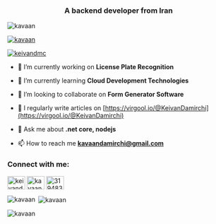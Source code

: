 <h3 align="center">A backend developer from Iran</h3>

<p align="left"> <img src="https://komarev.com/ghpvc/?username=kavaan&label=Profile%20views&color=0e75b6&style=flat" alt="kavaan" /> </p>

<p align="left"> <a href="https://github.com/ryo-ma/github-profile-trophy"><img src="https://github-profile-trophy.vercel.app/?username=kavaan" alt="kavaan" /></a> </p>

<p align="left"> <a href="https://twitter.com/keivandmc" target="blank"><img src="https://img.shields.io/twitter/follow/keivandmc?logo=twitter&style=for-the-badge" alt="keivandmc" /></a> </p>

- 🔭 I’m currently working on **License Plate Recognition**

- 🌱 I’m currently learning **Cloud Development Technologies**

- 👯 I’m looking to collaborate on **Form Generator Software**

- 📝 I regularly write articles on [https://virgool.io/@KeivanDamirchi](https://virgool.io/@KeivanDamirchi)

- 💬 Ask me about **.net core, nodejs**

- 📫 How to reach me **kavaandamirchi@gmail.com**

<h3 align="left">Connect with me:</h3>
<p align="left">
<a href="https://twitter.com/keivandmc" target="blank"><img align="center" src="https://raw.githubusercontent.com/rahuldkjain/github-profile-readme-generator/master/src/images/icons/Social/twitter.svg" alt="keivandmc" height="30" width="40" /></a>
<a href="https://linkedin.com/in/kavaan-damirchi" target="blank"><img align="center" src="https://raw.githubusercontent.com/rahuldkjain/github-profile-readme-generator/master/src/images/icons/Social/linked-in-alt.svg" alt="kavaan-damirchi" height="30" width="40" /></a>
<a href="https://stackoverflow.com/users/3194835" target="blank"><img align="center" src="https://raw.githubusercontent.com/rahuldkjain/github-profile-readme-generator/master/src/images/icons/Social/stack-overflow.svg" alt="3194835" height="30" width="40" /></a>
</p>

<p><img align="left" src="https://github-readme-stats.vercel.app/api/top-langs?username=kavaan&show_icons=true&locale=en&layout=compact" alt="kavaan" /></p>

<p>&nbsp;<img align="center" src="https://github-readme-stats.vercel.app/api?username=kavaan&show_icons=true&locale=en" alt="kavaan" /></p>

<p><img align="center" src="https://github-readme-streak-stats.herokuapp.com/?user=kavaan&" alt="kavaan" /></p>
